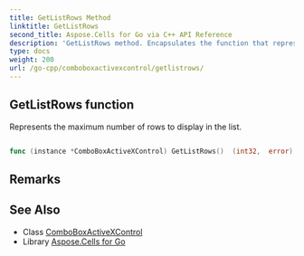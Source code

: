 ```yaml
---
title: GetListRows Method 
linktitle: GetListRows
second_title: Aspose.Cells for Go via C++ API Reference
description: 'GetListRows method. Encapsulates the function that represents getlistrows in Go.'
type: docs
weight: 200
url: /go-cpp/comboboxactivexcontrol/getlistrows/
---
```


## GetListRows function

Represents the maximum number of rows to display in the list.

```go

func (instance *ComboBoxActiveXControl) GetListRows()  (int32,  error) 

```

## Remarks


## See Also

* Class [ComboBoxActiveXControl](../)
* Library [Aspose.Cells for Go](../../)
